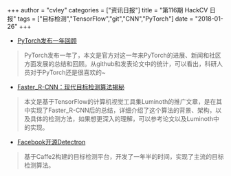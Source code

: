 +++
author = "cvley"
categories = ["资讯日报"]
title = "第116期 HackCV 日报"
tags = ["目标检测","TensorFlow","git","CNN","PyTorch"]
date = "2018-01-26"
+++

- [PyTorch发布一年回顾](http://pytorch.org/2018/01/19/a-year-in.html?from=hackcv&hmsr=hackcv.com&utm_medium=hackcv.com&utm_source=hackcv.com)

> PyTorch发布一年了，本文是官方对这一年来PyTorch的进展、新闻和社区方面发展的总结和回顾。从github和发表论文中的统计，可以看出，科研人员对于PyTorch还是很喜欢的~

- [Faster_R-CNN：现代目标检测算法揭秘](https://tryolabs.com/blog/2018/01/18/faster-r-cnn-down-the-rabbit-hole-of-modern-object-detection/?from=hackcv&hmsr=hackcv.com&utm_medium=hackcv.com&utm_source=hackcv.com)

> 本文是基于TensorFlow的计算机视觉工具集Luminoth的推广文章，是在其中实现了Faster_R-CNN后的总结，详细介绍了这个算法的背景、架构，以及具体的检测方法，如果想更深入的理解，可以参考论文以及Luminoth中的实现。

- [Facebook开源Detectron](https://research.fb.com/facebook-open-sources-detectron/?from=hackcv&hmsr=hackcv.com&utm_medium=hackcv.com&utm_source=hackcv.com)

> 基于Caffe2构建的目标检测平台，开发了一年半的时间，实现了主流的目标检测算法。

